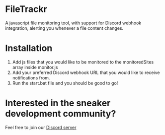 # FileTrackr
 A javascript file monitoring tool, with support for Discord webhook integration, alerting you whenever a file content changes. 
# Installation
1. Add js files that you would like to be monitored to the monitoredSites array inside monitor.js 
2. Add your preferred Discord webhook URL that you would like to receive notifications from.
3. Run the start.bat file and you should be good to go!
# Interested in the sneaker development community?
Feel free to join our [Discord server](https://discord.gg/Y3HHftg)
